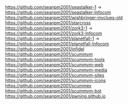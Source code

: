 https://github.com/seanpm2001/seastalker-1 -> https://github.com/seanpm2001/seastalker-Infocom
https://github.com/seanpm2001/wishbringer-invclues-old
https://github.com/seanpm2001/starcross
https://github.com/seanpm2001/zork3-1 -> https://github.com/seanpm2001/zork3-Infocom
https://github.com/seanpm2001/planetfall-1 -> https://github.com/seanpm2001/planetfall-Infocom
https://github.com/seanpm2001/infidel
https://github.com/seanpm2001/scummvm
https://github.com/seanpm2001/scummvm-tools
https://github.com/seanpm2001/scummvm-web
https://github.com/seanpm2001/scummvm-media
https://github.com/seanpm2001/scummvm-sites
https://github.com/seanpm2001/scummvm-icons
https://github.com/seanpm2001/scummex
https://github.com/seanpm2001/scummvm-bot
https://github.com/seanpm2001/pwning.github.io
